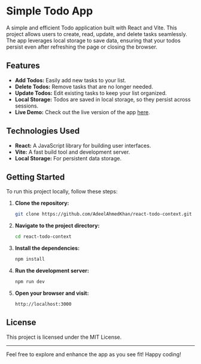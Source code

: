 # Simple Todo App

A simple and efficient Todo application built with React and Vite. This project allows users to create, read, update, and delete tasks seamlessly. The app leverages local storage to save data, ensuring that your todos persist even after refreshing the page or closing the browser.

## Features

- **Add Todos:** Easily add new tasks to your list.
- **Delete Todos:** Remove tasks that are no longer needed.
- **Update Todos:** Edit existing tasks to keep your list organized.
- **Local Storage:** Todos are saved in local storage, so they persist across sessions.
- **Live Demo:** Check out the live version of the app [here](https://adeelahmedkhan.github.io/react-todo-context/).

## Technologies Used

- **React:** A JavaScript library for building user interfaces.
- **Vite:** A fast build tool and development server.
- **Local Storage:** For persistent data storage.

## Getting Started

To run this project locally, follow these steps:

1. **Clone the repository:**

   ```bash
   git clone https://github.com/AdeelAhmedKhan/react-todo-context.git
   ```

2. **Navigate to the project directory:**

   ```bash
   cd react-todo-context
   ```

3. **Install the dependencies:**

   ```bash
   npm install
   ```

4. **Run the development server:**

   ```bash
   npm run dev
   ```

5. **Open your browser and visit:**

   ```
   http://localhost:3000
   ```

## License

This project is licensed under the MIT License.

---

Feel free to explore and enhance the app as you see fit! Happy coding!
